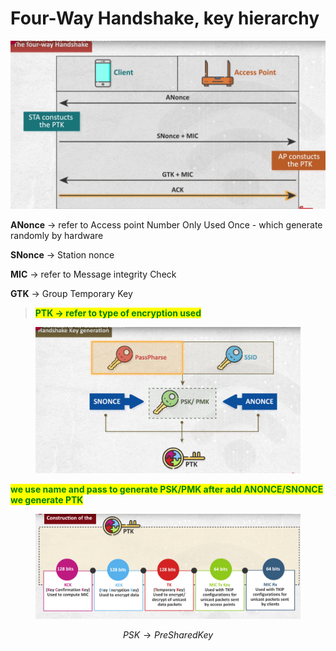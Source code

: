 # Four-Way Handshake, key hierarchy

![image.png](<../.gitbook/assets/image (3) (1) (1).png>)

**ANonce** → refer to Access point Number Only Used Once - which generate randomly by hardware

**SNonce** → Station nonce

**MIC** → refer to Message integrity Check

**GTK** → Group Temporary Key

> <mark style="color:green;">**PTK → refer to type of encryption used**</mark>

<figure><img src="../.gitbook/assets/image 1 (2) (1) (1) (1) (1).png" alt=""><figcaption></figcaption></figure>

<mark style="color:green;">**we use name and pass to generate PSK/PMK after add ANONCE/SNONCE we generate PTK**</mark>

<figure><img src="../.gitbook/assets/image 2 (1) (1) (1) (1) (1).png" alt=""><figcaption></figcaption></figure>

$$
PSK→ Pre Shared Key
$$
